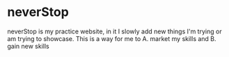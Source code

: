 # neverStop
neverStop is my practice website, in it I slowly add new things I'm trying or am trying to showcase. This is a way for me to A. market my skills and B. gain new skills
